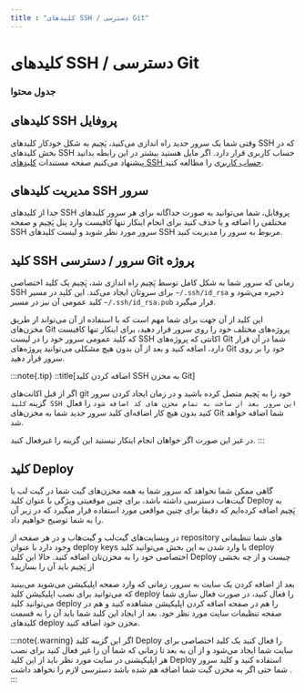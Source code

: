 ```yaml
---
title : "کلیدهای SSH / دسترسی Git"
---
```


# کلیدهای SSH / دسترسی Git

### جدول محتوا

## کلیدهای SSH پروفایل

وقتی شما یک سرور جدید راه اندازی می‌کنید، پَچیم به شکل خودکار کلید‌های SSH که در بخش کلیدهای SSH حساب کاربری قرار دارد. اگر مایل هستید بیشتر در این رابطه بدانید پیشنهاد می‌کنیم صفحه مستندات [کلید‌های SSH حساب کاربری](/accounts/ssh#معرفی) را مطالعه کنید.

## مدیریت کلیدهای SSH سرور 

جدا از کلید‌های SSH پروفایل، شما می‌توانید به صورت جداگانه برای هر سرور کلید‌های مختلفی را اضافه و یا حذف کنید برای انجام اینکار تنها کافیست وارد پنل پَچیم و صفحه SSH سرور مورد نظر شوید و لیست کلید‌های SSH مربوط به سرور را مدیریت کنید.

## کلید SSH سرور / دسترسی Git پروژه

زمانی که سرور شما به شکل کامل توسط پَچیم راه اندازی شد، پَچیم یک کلید اختصاصی SSH برای سروتان ایجاد می‌کند. این کلید در مسیر `~/.ssh/id_rsa` ذخیره می‌شود و کلید عمومی آن نیز در مسیر `~/.ssh/id_rsa.pub` قرار میگیرد. 

این کلید از آن جهت برای شما مهم است که با استفاده از آن می‌تواند از طریق مخزن‌های Git پروژه‌های مختلف خود را روی سرور قرار دهید، برای اینکار تنها کافیست که کلید عمومی سرور خود را در لیست SSH اکانتی که پروژه‌های Git شما در آن قرار دارد، اضافه کنید و بعد از آن بدون هیچ مشکلی می‌توانید پروژه‌های Git خود را بر روی سرور قرار دهید.

:::note{.tip}
::title[اضافه کردن کلید SSH به مخزن Git]

اگر از قبل اکانت‌های git خود را به پَچیم متصل کرده باشید و در زمان ایجاد کردن سرور گزینه `کلید SSH این سرور بعد از ساخت به تمام مخزن های کد اضافه شود` را فعال کنید بدون هیچ کار اضافه‌ای کلید سرور جدید شما به مخزن‌های Git شما اضافه خواهد شد. 

در غیر این صورت اگر خواهان انجام اینکار نیستید این گزینه را غیرفعال کنید.
:::
## کلید Deploy

گاهی ممکن شما نخواهد که سرور شما به همه مخزن‌های گیت شما در گیت لب یا گیت‌هاب دسترسی داشته باشد، برای چنین موقعیتی ویژگی با عنوان کلید Deploy به پَچیم اضافه کرده‌ایم که دقیقا برای چنین مواقعی مورد استفاده قرار میگیرد که در زیر آن را به شما توضیح خواهیم داد.

در وبسایت‌های گیت‌لب و گیت‌هاب و در هر صفحه از repository های شما تنظیماتی وجود دارد با عنوان deploy keys با وارد شدن به این بخش می‌توانید کلید deploy اختصاصی خود را به مخزن‌تان اضافه کنید. حالا این کلید Deploy چیست و از چه بخشی از پَچیم باید آن را بسازید؟

بعد از اضافه کردن یک سایت به سرور، زمانی که وارد صفحه اپلیکیشن می‌شوید می‌بینید که می‌توانید برای نصب اپلیکیشن کلید deploy را فعال کنید، در صورت فعال سازی شما می‌توانید کلید deploy را هم در صفحه اضافه کردن اپلیکیشن مشاهده کنید و هم در صفحه تنظیمات سایت مورد نظر خود. بعد از ایجاد این کلید شما باید آن را به قسمت کلید‌های deploy مخزن خود اضافه کنید.


:::note{.warning}
اگر این گزینه کلید Deploy را فعال کنید یک کلید اختصاصی برای سایت شما ایجاد می‌شود و از آن به بعد تا زمانی که شما آن را غیر فعال کنید برای نصب هر اپلیکیشنی در سایت مورد نظر باید از این کلید Deploy استفاده کنید و کلید سرور شما حتی اگر به مخزن گیت شما اضافه هم شده باشد دسترسی لازم را نخواهد داشت .
:::
